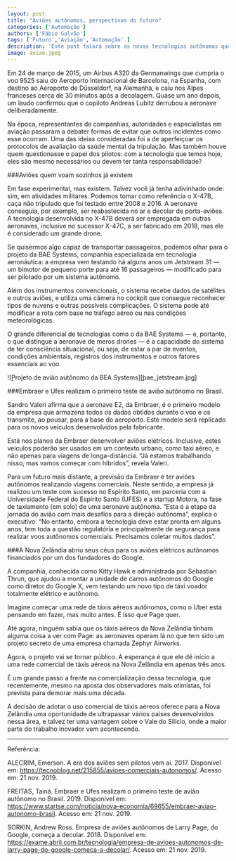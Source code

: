 ```yaml
---
layout: post
title: "Aviões autônomos, perspectivas do futuro"
categories: ['Automação']
authors: ['Fábio Galvão'] 
tags: ['Futuro','Aviação','Automação'.]
description: 'Este post falará sobre as novas tecnologias autônomas que estão sendo integradas nos aviões e o futuro da aviação.'
image: aviao.jpeg
---
```


Em 24 de março de 2015, um Airbus A320 da Germanwings que cumpria o voo 9525 saiu do Aeroporto Internacional de Barcelona, na Espanha, com destino ao Aeroporto de Düsseldorf, na Alemanha, e caiu nos Alpes franceses cerca de 30 minutos após a decolagem. Quase um ano depois, um laudo confirmou que o copiloto Andreas Lubitz derrubou a aeronave deliberadamente.

Na época, representantes de companhias, autoridades e especialistas em aviação passaram a debater formas de evitar que outros incidentes como esse ocorram. Uma das ideias consideradas foi a de aperfeiçoar os protocolos de avaliação da saúde mental da tripulação. Mas também houve quem questionasse o papel dos pilotos: com a tecnologia que temos hoje, eles são mesmo necessários ou devem ter tanta responsabilidade?

###Aviões quem voam sozinhos já existem

Em fase experimental, mas existem. Talvez você já tenha adivinhado onde: sim, em atividades militares. Podemos tomar como referência o X-47B, caça não tripulado que foi testado entre 2008 e 2016. A aeronave conseguia, por exemplo, ser reabastecida no ar e decolar de porta-aviões. A tecnologia desenvolvida no X-47B deverá ser empregada em outras aeronaves, inclusive no sucessor X-47C, a ser fabricado em 2018, mas ele é considerado um grande drone.

Se quisermos algo capaz de transportar passageiros, podemos olhar para o projeto da BAE Systems, companhia especializada em tecnologia aeronáutica: a empresa vem testando há alguns anos um Jetstream 31 — um bimotor de pequeno porte para até 16 passageiros — modificado para ser pilotado por um sistema autônomo.

Além dos instrumentos convencionais, o sistema recebe dados de satélites e outros aviões, e utiliza uma câmera no cockpit que consegue reconhecer tipos de nuvens e outras possíveis complicações. O sistema pode até modificar a rota com base no tráfego aéreo ou nas condições meteorológicas.

O grande diferencial de tecnologias como o da BAE Systems — e, portanto, o que distingue a aeronave de meros drones — é a capacidade do sistema de ter consciência situacional, ou seja, de estar a par de eventos, condições ambientais, registros dos instrumentos e outros fatores essenciais ao voo.

![̣̣̣̣̣̣Projeto de avião autônomo da BEA Systems][̣̣̣̣̣̣bae_jetstream.jpg]


###Embraer e Ufes realizam o primeiro teste de avião autônomo no Brasil.

Sandro Valeri afirma que a aeronave E2, da Embraer, é o primeiro modelo da empresa que armazena todos os dados obtidos durante o voo e os transmite, ao pousar, para a base do aeroporto. Este modelo será replicado para os novos veículos desenvolvidos pela fabricante.

Está nos planos da Embraer desenvolver aviões elétricos. Inclusive, estes veículos poderão ser usados em um contexto urbano, como taxi aéreo, e não apenas para viagens de longa-distância. “Já estamos trabalhando nisso, mas vamos começar com híbridos”, revela Valeri.

Para um futuro mais distante, a previsão da Embraer é ter aviões autônomos realizando viagens comerciais. Neste sentido, a empresa já realizou um teste com sucesso no Espírito Santo, em parceria com a Universidade Federal do Espírito Santo (UFES) e a startup Motora, na fase de taxiamento (em solo) de uma aeronave autônoma. “Esta é a etapa da jornada do avião com mais desafios para a direção autônoma”, explica o executivo. “No entanto, embora a tecnologia deve estar pronta em alguns anos, tem toda a questão regulatória e principalmente de segurança para realizar voos autônomos comerciais. Precisamos coletar muitos dados”.

###A Nova Zelândia abriu seus céus para os aviões elétricos autônomos financiados por um dos fundadores do Google.

A companhia, conhecida como Kitty Hawk e administrada por Sebastian Thrun, que ajudou a montar a unidade de carros autônomos do Google como diretor do Google X, vem testando um novo tipo de táxi voador totalmente elétrico e autônomo. 

Imagine começar uma rede de táxis aéreos autônomos, como o Uber está pensando em fazer, mas muito antes. É isso que Page quer.

Até agora, ninguém sabia que os táxis aéreos da Nova Zelândia tinham alguma coisa a ver com Page: as aeronaves operam lá no que tem sido um projeto secreto de uma empresa chamada Zephyr Airworks.

Agora, o projeto vai se tornar público. A esperança é que ele dê início a uma rede comercial de táxis aéreos na Nova Zelândia em apenas três anos.

É um grande passo a frente na comercialização dessa tecnologia, que recentemente, mesmo na aposta dos observadores mais otimistas, foi prevista para demorar mais uma década.

A decisão de adotar o uso comercial de táxis aéreos oferece para a Nova Zelândia uma oportunidade de ultrapassar vários países desenvolvidos nessa área, e talvez ter uma vantagem sobre o Vale do Silício, onde a maior parte do trabalho inovador vem acontecendo.

__________________________________________
Referência:

ALECRIM, Emerson. A era dos aviões sem pilotos vem aí. 2017. Disponível em: <https://tecnoblog.net/215855/avioes-comerciais-autonomos/>. Acesso em: 21 nov. 2019.

FREITAS, Tainá. Embraer e Ufes realizam o primeiro teste de avião autônomo no Brasil. 2019. Disponível em: <https://www.startse.com/noticia/nova-economia/69655/embraer-aviao-autonomo-brasil>. Acesso em: 21 nov. 2019.

SORKIN, Andrew Ross. Empresa de aviões autônomos de Larry Page, do Google, começa a decolar. 2018. Disponível em: <https://exame.abril.com.br/tecnologia/empresa-de-avioes-autonomos-de-larry-page-do-google-comeca-a-decolar/>. Acesso em: 21 nov. 2019.
